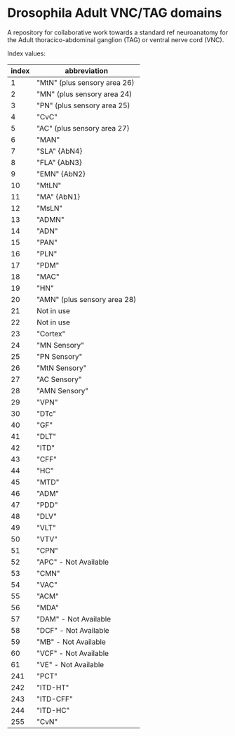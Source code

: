 Drosophila Adult VNC/TAG domains
===================

A repository for collaborative work towards a standard ref neuroanatomy for the Adult thoracico-abdominal ganglion (TAG) or ventral nerve cord (VNC).

Index values:

index | abbreviation 
----- | -----
1 | "MtN" (plus sensory area 26)
2 | "MN" (plus sensory area 24) 
3 | "PN" (plus sensory area 25)
4 | "CvC"
5 | "AC" (plus sensory area 27)
6 | "MAN"
7 | "SLA" {AbN4}
8 | "FLA" {AbN3}
9 | "EMN" {AbN2}
10 | "MtLN"
11 | "MA" {AbN1}
12 | "MsLN"
13 | "ADMN"
14 | "ADN"
15 | "PAN"
16 | "PLN"
17 | "PDM"
18 | "MAC"
19 | "HN"
20 | "AMN" (plus sensory area 28)
21 | Not in use
22 | Not in use
23 | "Cortex"
24 | "MN Sensory"
25 | "PN Sensory"
26 | "MtN Sensory"
27 | "AC Sensory"
28 | "AMN Sensory"
29 | "VPN"
30 | "DTc" 
40 | "GF"
41 | "DLT"
42 | "ITD"
43 | "CFF"
44 | "HC"
45 | "MTD"
46 | "ADM"
47 | "PDD"
48 | "DLV"
49 | "VLT"
50 | "VTV"
51 | "CPN"
52 | "APC" - Not Available
53 | "CMN"
54 | "VAC"
55 | "ACM"
56 | "MDA"
57 | "DAM" - Not Available
58 | "DCF" - Not Available
59 | "MB" - Not Available
60 | "VCF" - Not Available
61 | "VE" - Not Available
241 | "PCT"
242 | "ITD-HT"
243 | "ITD-CFF"
244 | "ITD-HC"
255 | "CvN"

